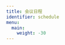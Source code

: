 ```yaml
---
title: 会议日程
identifier: schedule
menu:
  main:
    weight: -30
---
```


<script type="text/javascript" src="https://sessionize.com/api/v2/efqtp0uj/view/GridSmart"></script>